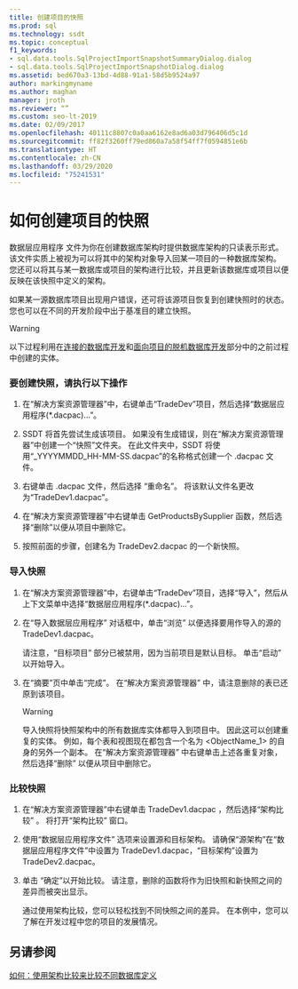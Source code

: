 ```yaml
---
title: 创建项目的快照
ms.prod: sql
ms.technology: ssdt
ms.topic: conceptual
f1_keywords:
- sql.data.tools.SqlProjectImportSnapshotSummaryDialog.dialog
- sql.data.tools.SqlProjectImportSnapshotDialog.dialog
ms.assetid: bed670a3-13bd-4d88-91a1-58d5b9524a97
author: markingmyname
ms.author: maghan
manager: jroth
ms.reviewer: “”
ms.custom: seo-lt-2019
ms.date: 02/09/2017
ms.openlocfilehash: 40111c8807c0a0aa6162e8ad6a03d796406d5c1d
ms.sourcegitcommit: ff82f3260ff79ed860a7a58f54ff7f0594851e6b
ms.translationtype: HT
ms.contentlocale: zh-CN
ms.lasthandoff: 03/29/2020
ms.locfileid: "75241531"
---
```

# <a name="how-to-create-a-snapshot-of-a-project"></a>如何创建项目的快照

数据层应用程序  文件为你在创建数据库架构时提供数据库架构的只读表示形式。 该文件实质上被视为可以将其中的架构对象导入回某一项目的一种数据库架构。 您还可以将其与某一数据库或项目的架构进行比较，并且更新该数据库或项目以便反映在该快照中定义的架构。  
  
如果某一源数据库项目出现用户错误，还可将该源项目恢复到创建快照时的状态。 您也可以在不同的开发阶段中出于基准目的建立快照。  
  
> [!WARNING]  
> 以下过程利用在[连接的数据库开发](../ssdt/connected-database-development.md)和[面向项目的脱机数据库开发](../ssdt/project-oriented-offline-database-development.md)部分中的之前过程中创建的实体。  
  
### <a name="to-create-a-snapshot"></a>要创建快照，请执行以下操作  
  
1.  在“解决方案资源管理器”中，右键单击“TradeDev”项目，然后选择“数据层应用程序(\*.dacpac)…”。  
  
2.  SSDT 将首先尝试生成该项目。 如果没有生成错误，则在“解决方案资源管理器”中创建一个“快照”文件夹。 在此文件夹中，SSDT 将使用“<Project Name>_YYYYMMDD_HH-MM-SS.dacpac”的名称格式创建一个 .dacpac 文件。  
  
3.  右键单击 .dacpac 文件，然后选择  “重命名”。 将该默认文件名更改为“TradeDev1.dacpac”。  
  
4.  在“解决方案资源管理器”中右键单击 GetProductsBySupplier 函数，然后选择“删除”以便从项目中删除它。  
  
5.  按照前面的步骤，创建名为  TradeDev2.dacpac 的一个新快照。  
  
### <a name="to-import-a-snapshot"></a>导入快照  
  
1.  在“解决方案资源管理器”中，右键单击“TradeDev”项目，选择“导入”，然后从上下文菜单中选择“数据层应用程序(\*.dacpac)…”。  
  
2.  在“导入数据层应用程序”  对话框中，单击“浏览”  以便选择要用作导入的源的  TradeDev1.dacpac。  
  
    请注意，“目标项目”  部分已被禁用，因为当前项目是默认目标。 单击“启动”  以开始导入。  
  
3.  在“摘要”页中单击“完成”。 在“解决方案资源管理器”  中，请注意删除的表已还原到该项目。  
  
    > [!WARNING]  
    > 导入快照将快照架构中的所有数据库实体都导入到项目中。 因此这可以创建重复的实体。 例如，每个表和视图现在都包含一个名为 <ObjectName_1> 的自身的另外一个副本。 在“解决方案资源管理器”  中右键单击上述各重复对象，然后选择“删除”  以便从项目中删除它。  
  
### <a name="to-compare-snapshots"></a>比较快照  
  
1.  在“解决方案资源管理器”中右键单击 TradeDev1.dacpac  ，然后选择“架构比较”  。 将打开“架构比较”  窗口。  
  
2.  使用“数据层应用程序文件”  选项来设置源和目标架构。 请确保“源架构”在“数据层应用程序文件”中设置为 TradeDev1.dacpac，“目标架构”设置为 TradeDev2.dacpac。  
  
3.  单击  “确定”以开始比较。 请注意，删除的函数将作为旧快照和新快照之间的差异而被突出显示。  
  
    通过使用架构比较，您可以轻松找到不同快照之间的差异。 在本例中，您可以了解在开发过程中您的项目的发展情况。  
  
## <a name="see-also"></a>另请参阅  
[如何：使用架构比较来比较不同数据库定义](../ssdt/how-to-use-schema-compare-to-compare-different-database-definitions.md)  
  
